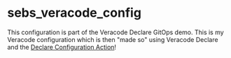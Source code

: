 # sebs_veracode_config

This configuration is part of the Veracode Declare GitOps demo. This is my Veracode configuration which is then "made so" using Veracode Declare and the [Declare Configuration Action](https://github.com/sebcoles/action-declare-configure)!